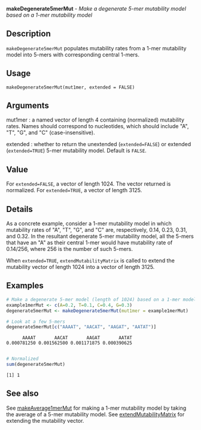 **makeDegenerate5merMut** - *Make a degenerate 5-mer mutability model based on a 1-mer mutability model*

Description
--------------------

`makeDegenerate5merMut` populates mutability rates from a 1-mer mutability model
into 5-mers with corresponding central 1-mers.


Usage
--------------------
```
makeDegenerate5merMut(mut1mer, extended = FALSE)
```

Arguments
-------------------

mut1mer
:   a named vector of length 4 containing (normalized) 
mutability rates. Names should correspond to nucleotides, 
which should include "A", "T", "G", and "C" 
(case-insensitive).

extended
:   whether to return the unextended (`extended=FALSE`) or 
extended (`extended=TRUE`) 5-mer mutability model. 
Default is `FALSE`.




Value
-------------------

For `extended=FALSE`, a vector of length 1024. The vector returned is 
normalized. For `extended=TRUE`, a vector of length 3125.


Details
-------------------

As a concrete example, consider a 1-mer mutability model in which mutability
rates of "A", "T", "G", and "C" are, respectively, 0.14, 0.23, 0.31, and 0.32. 
In the resultant degenerate 5-mer mutability model, all the 5-mers that have 
an "A" as their central 1-mer would have mutability rate of 0.14/256, where 256 is
the number of such 5-mers. 

When `extended=TRUE`, `extendMutabilityMatrix` is called to extend the
mutability vector of length 1024 into a vector of length 3125.



Examples
-------------------

```R
# Make a degenerate 5-mer model (length of 1024) based on a 1-mer model
example1merMut <- c(A=0.2, T=0.1, C=0.4, G=0.3)
degenerate5merMut <- makeDegenerate5merMut(mut1mer = example1merMut)

# Look at a few 5-mers
degenerate5merMut[c("AAAAT", "AACAT", "AAGAT", "AATAT")]

```


```
      AAAAT       AACAT       AAGAT       AATAT 
0.000781250 0.001562500 0.001171875 0.000390625 

```


```R

# Normalized
sum(degenerate5merMut)
```


```
[1] 1

```



See also
-------------------

See [makeAverage1merMut](makeAverage1merMut.md) for making a 1-mer mutability model by 
taking the average of a 5-mer mutability model. See 
[extendMutabilityMatrix](extendMutabilityMatrix.md) for extending the mutability vector.



